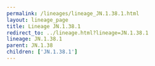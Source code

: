 ```yaml
---
permalink: /lineages/lineage_JN.1.38.1.html
layout: lineage_page
title: Lineage JN.1.38.1
redirect_to: ../lineage.html?lineage=JN.1.38.1
lineage: JN.1.38.1
parent: JN.1.38
children: ['JN.1.38.1']
---
```

